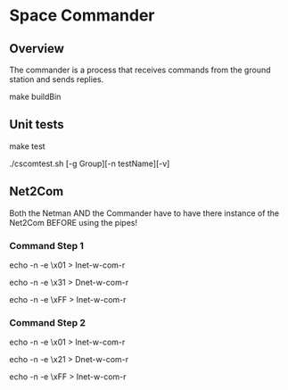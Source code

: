 # Space Commander

## Overview

The commander is a process that receives commands from the ground station and sends replies.

make buildBin

## Unit tests

make test

./cscomtest.sh  [-g Group][-n testName][-v]

## Net2Com

Both the Netman AND the Commander have to have there instance of the Net2Com BEFORE using the pipes!


### Command Step 1

echo -n -e \\x01 > Inet-w-com-r 

echo -n -e \\x31 > Dnet-w-com-r 

echo -n -e \\xFF > Inet-w-com-r

### Command Step 2

echo -n -e \\x01 > Inet-w-com-r 

echo -n -e \\x21 > Dnet-w-com-r 

echo -n -e \\xFF > Inet-w-com-r
